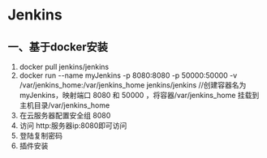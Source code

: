 # Jenkins

## 一、基于docker安装

1. docker pull jenkins/jenkins
2. docker run --name myJenkins  -p 8080:8080 -p 50000:50000 -v /var/jenkins_home:/var/jenkins_home jenkins/jenkins //创建容器名为myJenkins，映射端口 8080 和 50000 ，将容器/var/jenkins_home 挂载到主机目录/var/jenkins_home 
3. 在云服务器配置安全组 8080
4. 访问 http:服务器ip:8080即可访问 
5. 登陆复制密码
6. 插件安装

